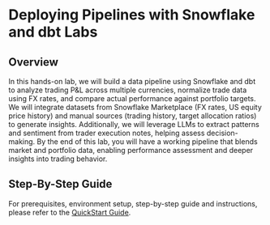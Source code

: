 # Deploying Pipelines with Snowflake and dbt Labs

## Overview

In this hands-on lab, we will build a data pipeline using Snowflake and dbt to analyze trading P&L across multiple currencies, normalize trade data using FX rates, and compare actual performance against portfolio targets. We will integrate datasets from Snowflake Marketplace (FX rates, US equity price history) and manual sources (trading history, target allocation ratios) to generate insights. Additionally, we will leverage LLMs to extract patterns and sentiment from trader execution notes, helping assess decision-making. By the end of this lab, you will have a working pipeline that blends market and portfolio data, enabling performance assessment and deeper insights into trading behavior.

## Step-By-Step Guide

For prerequisites, environment setup, step-by-step guide and instructions, please refer to the [QuickStart Guide](https://quickstarts.snowflake.com/guide/data_engineering_deploying_pipelines_with_snowflake_and_dbt_labs/index.html).
